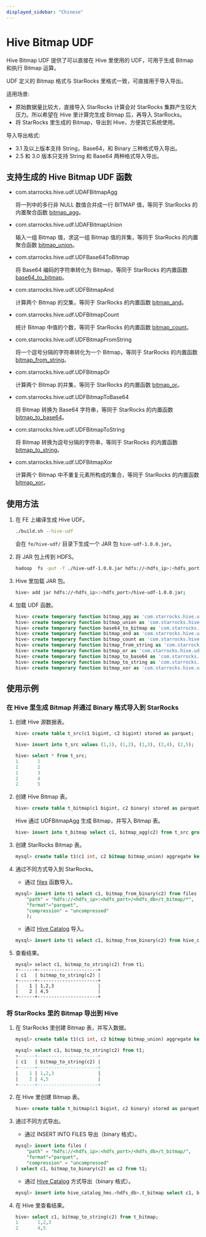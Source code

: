 ```yaml
---
displayed_sidebar: "Chinese"
---
```


# Hive Bitmap UDF

Hive Bitmap UDF 提供了可以直接在 Hive 里使用的 UDF，可用于生成 Bitmap 和执行 Bitmap 运算。

UDF 定义的 Bitmap 格式与 StarRocks 里格式一致，可直接用于导入导出。

适用场景:

- 原始数据量比较大，直接导入 StarRocks 计算会对 StarRocks 集群产生较大压力。所以希望在 Hive 里计算完生成 Bitmap 后，再导入 StarRocks。
- 将 StarRocks 里生成的 Bitmap，导出到 Hive，方便其它系统使用。

导入导出格式:

- 3.1 及以上版本支持 String，Base64，和 Binary 三种格式导入导出。
- 2.5 和 3.0 版本只支持 String 和 Base64 两种格式导入导出。

## 支持生成的 Hive Bitmap UDF 函数

- com.starrocks.hive.udf.UDAFBitmapAgg

  将一列中的多行非 NULL 数值合并成一行 BITMAP 值，等同于 StarRocks 的内置聚合函数 [bitmap_agg](../sql-reference/sql-functions/bitmap-functions/bitmap_agg.md)。

- com.starrocks.hive.udf.UDAFBitmapUnion

  输入一组 Bitmap 值，求这一组 Bitmap 值的并集，等同于 StarRocks 的内置聚合函数 [bitmap_union](../sql-reference/sql-functions/bitmap-functions/bitmap_union.md)。

- com.starrocks.hive.udf.UDFBase64ToBitmap

  将 Base64 编码的字符串转化为 Bitmap，等同于 StarRocks 的内置函数 [base64_to_bitmap](../sql-reference/sql-functions/bitmap-functions/base64_to_bitmap.md)。

- com.starrocks.hive.udf.UDFBitmapAnd

  计算两个 Bitmap 的交集，等同于 StarRocks 的内置函数 [bitmap_and](../sql-reference/sql-functions/bitmap-functions/bitmap_and.md)。

- com.starrocks.hive.udf.UDFBitmapCount

  统计 Bitmap 中值的个数，等同于 StarRocks 的内置函数 [bitmap_count](../sql-reference/sql-functions/bitmap-functions/bitmap_count.md)。

- com.starrocks.hive.udf.UDFBitmapFromString

  将一个逗号分隔的字符串转化为一个 Bitmap，等同于 StarRocks 的内置函数 [bitmap_from_string](../sql-reference/sql-functions/bitmap-functions/bitmap_from_string.md)。

- com.starrocks.hive.udf.UDFBitmapOr

  计算两个 Bitmap 的并集，等同于 StarRocks 的内置函数 [bitmap_or](../sql-reference/sql-functions/bitmap-functions/bitmap_or.md)。

- com.starrocks.hive.udf.UDFBitmapToBase64

  将 Bitmap 转换为 Base64 字符串，等同于 StarRocks 的内置函数 [bitmap_to_base64](../sql-reference/sql-functions/bitmap-functions/bitmap_to_base64.md)。

- com.starrocks.hive.udf.UDFBitmapToString

  将 Bitmap 转换为逗号分隔的字符串，等同于 StarRocks 的内置函数 [bitmap_to_string](../sql-reference/sql-functions/bitmap-functions/bitmap_to_string.md)。

- com.starrocks.hive.udf.UDFBitmapXor

  计算两个 Bitmap 中不重复元素所构成的集合，等同于 StarRocks 的内置函数 [bitmap_xor](../sql-reference/sql-functions/bitmap-functions/bitmap_xor.md)。

## 使用方法

1. 在 FE 上编译生成 Hive UDF。

   ```bash
   ./build.sh --hive-udf
   ```

   会在 `fe/hive-udf/` 目录下生成一个 JAR 包 `hive-udf-1.0.0.jar`。

2. 将 JAR 包上传到 HDFS。

   ```bash
   hadoop  fs -put -f ./hive-udf-1.0.0.jar hdfs://<hdfs_ip>:<hdfs_port>/hive-udf-1.0.0.jar
   ```

3. Hive 里加载 JAR 包。

   ```bash
   hive> add jar hdfs://<hdfs_ip>:<hdfs_port>/hive-udf-1.0.0.jar;
   ```

4. 加载 UDF 函数。

   ```sql
   hive> create temporary function bitmap_agg as 'com.starrocks.hive.udf.UDAFBitmapAgg';
   hive> create temporary function bitmap_union as 'com.starrocks.hive.udf.UDAFBitmapUnion';
   hive> create temporary function base64_to_bitmap as 'com.starrocks.hive.udf.UDFBase64ToBitmap';
   hive> create temporary function bitmap_and as 'com.starrocks.hive.udf.UDFBitmapAnd';
   hive> create temporary function bitmap_count as 'com.starrocks.hive.udf.UDFBitmapCount';
   hive> create temporary function bitmap_from_string as 'com.starrocks.hive.udf.UDFBitmapFromString';
   hive> create temporary function bitmap_or as 'com.starrocks.hive.udf.UDFBitmapOr';
   hive> create temporary function bitmap_to_base64 as 'com.starrocks.hive.udf.UDFBitmapToBase64';
   hive> create temporary function bitmap_to_string as 'com.starrocks.hive.udf.UDFBitmapToString';
   hive> create temporary function bitmap_xor as 'com.starrocks.hive.udf.UDFBitmapXor';
   ```

## 使用示例

### 在 Hive 里生成 Bitmap 并通过 Binary 格式导入到 StarRocks

1. 创建 Hive 源数据表。

    ```sql
    hive> create table t_src(c1 bigint, c2 bigint) stored as parquet;
    
    hive> insert into t_src values (1,1), (1,2), (1,3), (2,4), (2,5);
    
    hive> select * from t_src;
    1       1
    1       2
    1       3
    2       4
    2       5
    ```

2. 创建 Hive Bitmap 表。

    ```sql
    hive> create table t_bitmap(c1 bigint, c2 binary) stored as parquet;
    ```

    Hive 通过 UDFBitmapAgg 生成 Bitmap，并写入 Bitmap 表。

    ```sql
    hive> insert into t_bitmap select c1, bitmap_agg(c2) from t_src group by c1;
    ```

3. 创建 StarRocks Bitmap 表。

    ```sql
    mysql> create table t1(c1 int, c2 bitmap bitmap_union) aggregate key(c1)  distributed by hash(c1);
    ```

4. 通过不同方式导入到 StarRocks。

   - 通过 [files](../sql-reference/sql-functions/table-functions/files.md) 函数导入。

    ```sql
    mysql> insert into t1 select c1, bitmap_from_binary(c2) from files (
        "path" = "hdfs://<hdfs_ip>:<hdfs_port>/<hdfs_db>/t_bitmap/*",
        "format"="parquet",
        "compression" = "uncompressed"
        );
    ```

   - 通过 [Hive Catalog](../data_source/catalog/hive_catalog.md) 导入。

    ```sql
    mysql> insert into t1 select c1, bitmap_from_binary(c2) from hive_catalog_hms.xxx_db.t_bitmap;
    ```

5. 查看结果。

    ```plain
    mysql> select c1, bitmap_to_string(c2) from t1;                                                                                                                                                                                                                                   
    +------+----------------------+                                                                                                                                                                                                                                                   
    | c1   | bitmap_to_string(c2) |
    +------+----------------------+
    |    1 | 1,2,3                |
    |    2 | 4,5                  |
    +------+----------------------+
    ```

### 将 StarRocks 里的 Bitmap 导出到 Hive

1. 在 StarRocks 里创建 Bitmap 表，并写入数据。

    ```sql
    mysql> create table t1(c1 int, c2 bitmap bitmap_union) aggregate key(c1) buckets 3 distributed by hash(c1);
    
    mysql> select c1, bitmap_to_string(c2) from t1;                                                                                                                                                                                                                                   
    +------+----------------------+                                                                                                                                                                                                                                                   
    | c1   | bitmap_to_string(c2) |
    +------+----------------------+
    |    1 | 1,2,3                |
    |    2 | 4,5                  |
    +------+----------------------+
    ```

2. 在 Hive 里创建 Bitmap 表。

    ```sql
    hive> create table t_bitmap(c1 bigint, c2 binary) stored as parquet;
    ```

3. 通过不同方式导出。

   - 通过 INSERT INTO FILES 导出（binary 格式）。

    ```sql
    mysql> insert into files (
        "path" = "hdfs://<hdfs_ip>:<hdfs_port>/<hdfs_db>/t_bitmap/",
        "format"="parquet",
        "compression" = "uncompressed"
    ) select c1, bitmap_to_binary(c2) as c2 from t1;
    ```

   - 通过 [Hive Catalog](../data_source/catalog/hive_catalog.md) 方式导出（binary 格式）。

    ```sql
    mysql> insert into hive_catalog_hms.<hdfs_db>.t_bitmap select c1, bitmap_to_binary(c2) from t1;
    ```

4. 在 Hive 里查看结果。

    ```sql
    hive> select c1, bitmap_to_string(c2) from t_bitmap;
    1       1,2,3
    2       4,5
    ```
